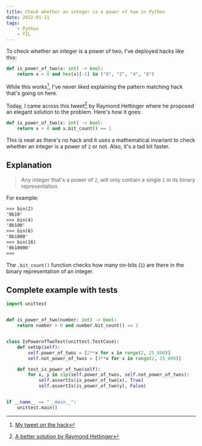 ```yaml
---
title: Check whether an integer is a power of two in Python
date: 2022-01-21
tags:
    - Python
    - TIL
---
```


To check whether an integer is a power of two, I've deployed hacks like this:

```python
def is_power_of_two(x: int) -> bool:
    return x > 0 and hex(x)[-1] in ("0", "2", "4", "8")
```

While this works[^1], I've never liked explaining the pattern matching hack that's going on
here.

Today, I came across this tweet[^2] by Raymond Hettinger where he proposed an elegant
solution to the problem. Here's how it goes:

```python
def is_power_of_two(x: int) -> bool:
    return x > 0 and x.bit_count() == 1
```

This is neat as there's no hack and it uses a mathematical invariant to check whether an
integer is a power of `2` or not. Also, it's a tad bit faster.

## Explanation

> Any integer that's a power of `2`, will only contain a single `1` in its binary
> representation.

For example:

```txt
>>> bin(2)
'0b10'
>>> bin(4)
'0b100'
>>> bin(8)
'0b1000'
>>> bin(16)
'0b10000'
>>>
```

The `.bit_count()` function checks how many on-bits (`1`) are there in the binary
representation of an integer.

## Complete example with tests

```python
import unittest


def is_power_of_two(number: int) -> bool:
    return number > 0 and number.bit_count() == 1


class IsPowerofTwoTest(unittest.TestCase):
    def setUp(self):
        self.power_of_twos = [2**x for x in range(2, 25_000)]
        self.not_power_of_twos = [3**x for x in range(2, 25_000)]

    def test_is_power_of_two(self):
        for x, y in zip(self.power_of_twos, self.not_power_of_twos):
            self.assertIs(is_power_of_two(x), True)
            self.assertIs(is_power_of_two(y), False)


if __name__ == "__main__":
    unittest.main()
```

[^1]: [My tweet on the hack](https://twitter.com/rednafi/status/1484326191687696391/photo/1)

[^2]:
    [A better solution by Raymond Hettinger](https://twitter.com/raymondh/status/1483948152906522625)
